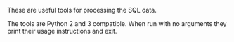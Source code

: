 These are useful tools for processing the SQL data.

The tools are Python 2 and 3 compatible. When run with no arguments they print their usage instructions and exit.
